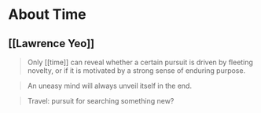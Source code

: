 # About Time
## [[Lawrence Yeo]]
> Only [[time]] can reveal whether a certain pursuit is driven by fleeting novelty, or if it is motivated by a strong sense of enduring purpose.

> An uneasy mind will always unveil itself in the end.

> Travel: pursuit for searching something new?